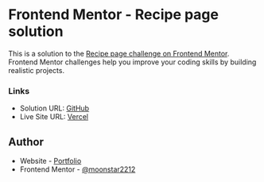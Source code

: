 # Frontend Mentor - Recipe page solution

This is a solution to the [Recipe page challenge on Frontend Mentor](https://www.frontendmentor.io/challenges/recipe-page-KiTsR8QQKm). Frontend Mentor challenges help you improve your coding skills by building realistic projects.

### Links

- Solution URL: [GitHub](https://your-solution-url.com)
- Live Site URL: [Vercel](https://recipe-page-rosy-xi.vercel.app/)

## Author

- Website - [Portfolio](https://wahyuni-3d-portfolio.vercel.app/)
- Frontend Mentor - [@moonstar2212](https://www.frontendmentor.io/profile/moonstar2212)
